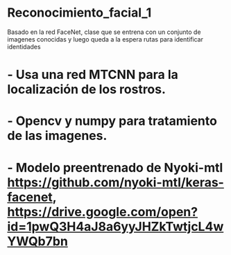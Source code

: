 # Reconocimiento_facial_1
Basado en la red FaceNet, clase que se entrena con un conjunto de imagenes conocidas y luego queda a la espera rutas para identificar identidades

# - Usa una red MTCNN para la localización de los rostros.
# - Opencv y numpy para tratamiento de las imagenes.
# - Modelo preentrenado de Nyoki-mtl https://github.com/nyoki-mtl/keras-facenet, https://drive.google.com/open?id=1pwQ3H4aJ8a6yyJHZkTwtjcL4wYWQb7bn

